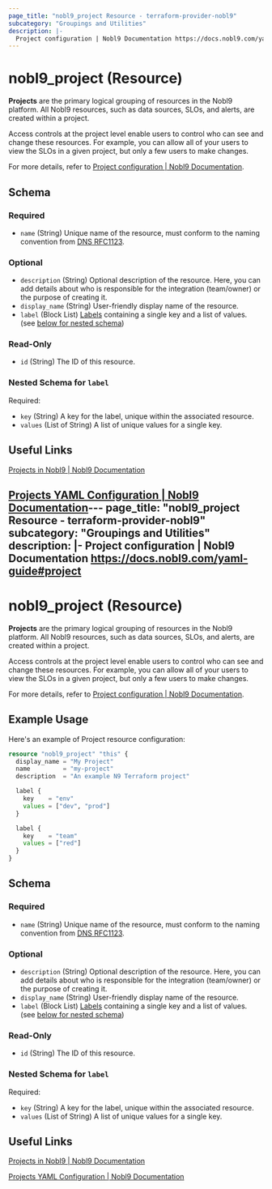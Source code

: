 ```yaml
---
page_title: "nobl9_project Resource - terraform-provider-nobl9"
subcategory: "Groupings and Utilities"
description: |-
  Project configuration | Nobl9 Documentation https://docs.nobl9.com/yaml-guide#project
---
```


# nobl9_project (Resource)

**Projects** are the primary logical grouping of resources in the Nobl9 platform. All Nobl9 resources, such as data sources, SLOs, and alerts, are created within a project.

Access controls at the project level enable users to control who can see and change these resources. For example, you can allow all of your users to view the SLOs in a given project, but only a few users to make changes.

For more details, refer to [Project configuration | Nobl9 Documentation](https://docs.nobl9.com/yaml-guide#project).

<!-- schema generated by tfplugindocs -->
## Schema

### Required

- `name` (String) Unique name of the resource, must conform to the naming convention from [DNS RFC1123](https://kubernetes.io/docs/concepts/overview/working-with-objects/names/#names).

### Optional

- `description` (String) Optional description of the resource. Here, you can add details about who is responsible for the integration (team/owner) or the purpose of creating it.
- `display_name` (String) User-friendly display name of the resource.
- `label` (Block List) [Labels](https://docs.nobl9.com/Features/labels/) containing a single key and a list of values. (see [below for nested schema](#nestedblock--label))

### Read-Only

- `id` (String) The ID of this resource.

<a id="nestedblock--label"></a>
### Nested Schema for `label`

Required:

- `key` (String) A key for the label, unique within the associated resource.
- `values` (List of String) A list of unique values for a single key.

## Useful Links

[Projects in Nobl9 | Nobl9 Documentation](https://docs.nobl9.com/#projects)

[Projects YAML Configuration | Nobl9 Documentation](https://docs.nobl9.com/yaml-guide#project)---
page_title: "nobl9_project Resource - terraform-provider-nobl9"
subcategory: "Groupings and Utilities"
description: |-
  Project configuration | Nobl9 Documentation https://docs.nobl9.com/yaml-guide#project
---

# nobl9_project (Resource)

**Projects** are the primary logical grouping of resources in the Nobl9 platform. All Nobl9 resources, such as data sources, SLOs, and alerts, are created within a project.

Access controls at the project level enable users to control who can see and change these resources. For example, you can allow all of your users to view the SLOs in a given project, but only a few users to make changes.

For more details, refer to [Project configuration | Nobl9 Documentation](https://docs.nobl9.com/yaml-guide#project).

## Example Usage

Here's an example of Project resource configuration:

```terraform
resource "nobl9_project" "this" {
  display_name = "My Project"
  name         = "my-project"
  description  = "An example N9 Terraform project"

  label {
    key    = "env"
    values = ["dev", "prod"]
  }

  label {
    key    = "team"
    values = ["red"]
  }
}
```

<!-- schema generated by tfplugindocs -->

## Schema

### Required

- `name` (String) Unique name of the resource, must conform to the naming convention from [DNS RFC1123](https://kubernetes.io/docs/concepts/overview/working-with-objects/names/#names).

### Optional

- `description` (String) Optional description of the resource. Here, you can add details about who is responsible for the integration (team/owner) or the purpose of creating it.
- `display_name` (String) User-friendly display name of the resource.
- `label` (Block List) [Labels](https://docs.nobl9.com/Features/labels/) containing a single key and a list of values. (see [below for nested schema](#nestedblock--label))

### Read-Only

- `id` (String) The ID of this resource.

<a id="nestedblock--label"></a>

### Nested Schema for `label`

Required:

- `key` (String) A key for the label, unique within the associated resource.
- `values` (List of String) A list of unique values for a single key.

## Useful Links

[Projects in Nobl9 | Nobl9 Documentation](https://docs.nobl9.com/#projects)

[Projects YAML Configuration | Nobl9 Documentation](https://docs.nobl9.com/yaml-guide#project)
